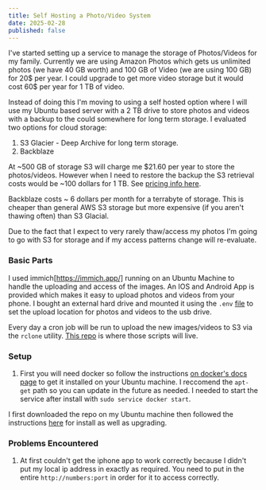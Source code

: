 ```yaml
---
title: Self Hosting a Photo/Video System
date: 2025-02-28
published: false
---
```


I've started setting up a service to manage the storage of Photos/Videos for my family. Currently we are using Amazon Photos
which gets us unlimited photos (we have 40 GB worth) and 100 GB of Video (we are using 100 GB) for 20$ per year. I could
upgrade to get more video storage but it would cost 60$ per year for 1 TB of video.

Instead of doing this I'm moving to using a self hosted option where I will use my Ubuntu based server with a 2 TB drive to
store photos and videos with a backup to the could somewhere for long term storage. I evaluated two options for cloud storage:

1. S3 Glacier - Deep Archive for long term storage.
2. Backblaze

At ~500 GB of storage S3 will charge me $21.60 per year to store the photos/videos. However when I need to restore the
backup the S3 retrieval costs would be ~100 dollars for 1 TB. See [pricing info here](https://aws.amazon.com/s3/pricing/).

Backblaze costs ~ 6 dollars per month for a terrabyte of storage. This is cheaper than general AWS S3 storage but more expensive
(if you aren't thawing often) than S3 Glacial.

Due to the fact that I expect to very rarely thaw/access my photos I'm going to go with S3 for storage and if my access patterns
change will re-evaluate.

### Basic Parts

I used immich[https://immich.app/] running on an Ubuntu Machine to handle the uploading and access of the images. An IOS and
Android App is provided which makes it easy to upload photos and videos from your phone. I bought an external hard drive and
mounted it using the `.env` [file](https://immich.app/docs/install/environment-variables/) to set the upload location for photos
and videos to the usb drive.

Every day a cron job will be run to upload the new images/videos to S3 via the `rclone` utility. [This repo](https://github.com/dflaten/photo-video-backup) is where those
scripts will live.

### Setup
1. First you will need docker so follow the instructions [on docker's docs page](https://docs.docker.com/engine/install/ubuntu/) to get
it installed on your Ubuntu machine. I reccomend the `apt-get` path so you can update in the future as needed. I needed to
start the service after install with `sudo service docker start`.


I first downloaded the repo on my Ubuntu machine then followed the instructions [here](https://immich.app/docs/install/docker-compose/#upgrading) for
install as well as upgrading.


### Problems Encountered
1. At first couldn't get the iphone app to work correctly because I didn't put my local ip address in exactly as required. You
need to put in the entire `http://numbers:port` in order for it to access correctly.
